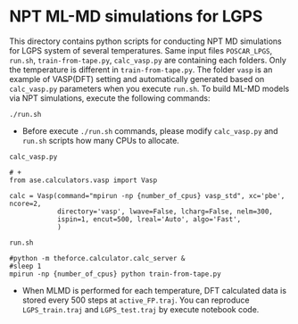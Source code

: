 # NPT ML-MD simulations for LGPS

This directory contains python scripts for conducting NPT MD simulations for LGPS system of several temperatures.
Same input files `POSCAR_LPGS`, `run.sh`, `train-from-tape.py`, `calc_vasp.py` are containing each folders. Only the temperature is different in `train-from-tape.py`. The folder `vasp` is an example of VASP(DFT) setting and automatically generated based on `calc_vasp.py` parameters when you execute `run.sh`. To build ML-MD models via NPT simulations, execute the following commands:
```
./run.sh
```

- Before execute `./run.sh` commands, please modify `calc_vasp.py` and `run.sh` scripts how many CPUs to allocate.

`calc_vasp.py`
```shell
# +
from ase.calculators.vasp import Vasp

calc = Vasp(command="mpirun -np {number_of_cpus} vasp_std", xc='pbe', ncore=2,
            directory='vasp', lwave=False, lcharg=False, nelm=300,
            ispin=1, encut=500, lreal='Auto', algo='Fast',
            )
```

`run.sh`
```shell
#python -m theforce.calculator.calc_server &
#sleep 1
mpirun -np {number_of_cpus} python train-from-tape.py 
```

- When MLMD is performed for each temperature, DFT calculated data is stored every 500 steps at `active_FP.traj`. You can reproduce `LGPS_train.traj` and `LGPS_test.traj` by execute notebook code.

